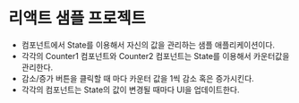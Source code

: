 # 리액트 샘플 프로젝트

- 컴포넌트에서 State를 이용해서 자신의 값을 관리하는 샘플 애플리케이션이다.
- 각각의 Counter1 컴포넌트와 Counter2 컴포넌트는 State를 이용해서 카운터값을 관리한다.
- 감소/증가 버튼을 클릭할 때 마다 카운터 값을 1씩 감소 혹은 증가시킨다.
- 각각의 컴포넌트는 State의 값이 변경될 때마다 UI을 업데이트한다.